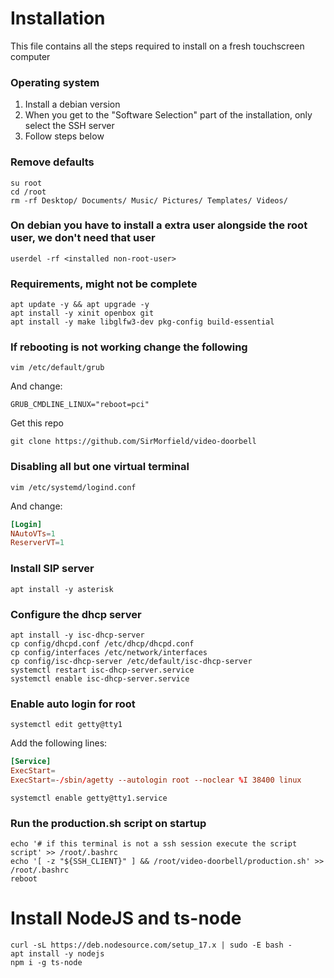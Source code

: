 # Installation

This file contains all the steps required to install on a fresh touchscreen computer

### Operating system
1. Install a debian version
2. When you get to the "Software Selection" part of the installation, only select the SSH server
3. Follow steps below

### Remove defaults
```shell
su root
cd /root
rm -rf Desktop/ Documents/ Music/ Pictures/ Templates/ Videos/
```

### On debian you have to install a extra user alongside the root user, we don't need that user
```shell
userdel -rf <installed non-root-user>
```

### Requirements, might not be complete
```shell
apt update -y && apt upgrade -y
apt install -y xinit openbox git
apt install -y make libglfw3-dev pkg-config build-essential
```

### If rebooting is not working change the following
```shell
vim /etc/default/grub
```
And change:
```
GRUB_CMDLINE_LINUX="reboot=pci"
```

Get this repo
```shell
git clone https://github.com/SirMorfield/video-doorbell
```

### Disabling all but one virtual terminal
```shell
vim /etc/systemd/logind.conf
```
And change:
```conf
[Login]
NAutoVTs=1
ReserverVT=1
```

### Install SIP server
```shell
apt install -y asterisk
```

### Configure the dhcp server
```shell
apt install -y isc-dhcp-server
cp config/dhcpd.conf /etc/dhcp/dhcpd.conf
cp config/interfaces /etc/network/interfaces
cp config/isc-dhcp-server /etc/default/isc-dhcp-server
systemctl restart isc-dhcp-server.service
systemctl enable isc-dhcp-server.service
```

### Enable auto login for root
```shell
systemctl edit getty@tty1
```
Add the following lines:
```conf
[Service]
ExecStart=
ExecStart=-/sbin/agetty --autologin root --noclear %I 38400 linux
```

```shell
systemctl enable getty@tty1.service
```
### Run the production.sh script on startup
```shell
echo '# if this terminal is not a ssh session execute the script script' >> /root/.bashrc
echo '[ -z "${SSH_CLIENT}" ] && /root/video-doorbell/production.sh' >> /root/.bashrc
reboot
```

# Install NodeJS and ts-node
```shell
curl -sL https://deb.nodesource.com/setup_17.x | sudo -E bash -
apt install -y nodejs
npm i -g ts-node
```

